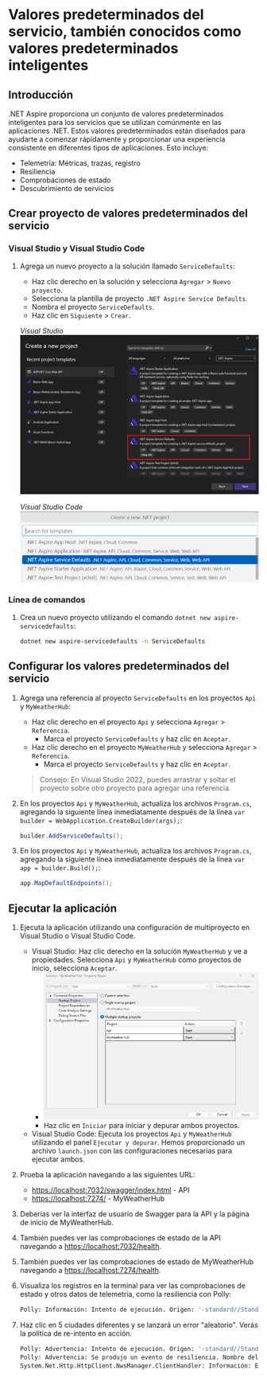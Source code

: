 # Valores predeterminados del servicio, también conocidos como valores predeterminados inteligentes

## Introducción

.NET Aspire proporciona un conjunto de valores predeterminados inteligentes para los servicios que se utilizan comúnmente en las aplicaciones .NET. Estos valores predeterminados están diseñados para ayudarte a comenzar rápidamente y proporcionar una experiencia consistente en diferentes tipos de aplicaciones. Esto incluye:

- Telemetría: Métricas, trazas, registro
- Resiliencia
- Comprobaciones de estado
- Descubrimiento de servicios

## Crear proyecto de valores predeterminados del servicio

### Visual Studio y Visual Studio Code

1. Agrega un nuevo proyecto a la solución llamado `ServiceDefaults`:

	- Haz clic derecho en la solución y selecciona `Agregar` > `Nuevo proyecto`.
	- Selecciona la plantilla de proyecto `.NET Aspire Service Defaults`.
	- Nombra el proyecto `ServiceDefaults`.
	- Haz clic en `Siguiente` > `Crear`.

	*Visual Studio*
	![Cuadro de diálogo de Visual Studio para agregar un proyecto de valores predeterminados del servicio](./../../media/vs-add-servicedefaults.png)

	*Visual Studio Code*
	![Cuadro de diálogo de Visual Studio Code para agregar un proyecto de valores predeterminados del servicio](./../../media/vsc-add-servicedefaults.png)


### Línea de comandos

1. Crea un nuevo proyecto utilizando el comando `dotnet new aspire-servicedefaults`:

	```bash
	dotnet new aspire-servicedefaults -n ServiceDefaults
	```

## Configurar los valores predeterminados del servicio

1. Agrega una referencia al proyecto `ServiceDefaults` en los proyectos `Api` y `MyWeatherHub`:

	- Haz clic derecho en el proyecto `Api` y selecciona `Agregar` > `Referencia`.
		- Marca el proyecto `ServiceDefaults` y haz clic en `Aceptar`.
	- Haz clic derecho en el proyecto `MyWeatherHub` y selecciona `Agregar` > `Referencia`.
		- Marca el proyecto `ServiceDefaults` y haz clic en `Aceptar`.

	> Consejo: En Visual Studio 2022, puedes arrastrar y soltar el proyecto sobre otro proyecto para agregar una referencia.

1. En los proyectos `Api` y `MyWeatherHub`, actualiza los archivos `Program.cs`, agregando la siguiente línea inmediatamente después de la línea `var builder = WebApplication.CreateBuilder(args);`:

	```csharp
	builder.AddServiceDefaults();
	```

1. En los proyectos `Api` y `MyWeatherHub`, actualiza los archivos `Program.cs`, agregando la siguiente línea inmediatamente después de la línea `var app = builder.Build();`:

	```csharp
	app.MapDefaultEndpoints();
	```

## Ejecutar la aplicación

1. Ejecuta la aplicación utilizando una configuración de multiproyecto en Visual Studio o Visual Studio Code.

	- Visual Studio: Haz clic derecho en la solución `MyWeatherHub` y ve a propiedades. Selecciona `Api` y `MyWeatherHub` como proyectos de inicio, selecciona `Aceptar`. 
		- ![Propiedades de la solución de Visual Studio](./../../media/vs-multiproject.png)
		- Haz clic en `Iniciar` para iniciar y depurar ambos proyectos.
	- Visual Studio Code: Ejecuta los proyectos `Api` y `MyWeatherHub` utilizando el panel `Ejecutar y depurar`. Hemos proporcionado un archivo `launch.json` con las configuraciones necesarias para ejecutar ambos.

1. Prueba la aplicación navegando a las siguientes URL:

	- [https://localhost:7032/swagger/index.html](https://localhost:7032/swagger/index.html) - API
	- [https://localhost:7274/](https://localhost:7274/) - MyWeatherHub

1. Deberías ver la interfaz de usuario de Swagger para la API y la página de inicio de MyWeatherHub.
1. También puedes ver las comprobaciones de estado de la API navegando a [https://localhost:7032/health](https://localhost:7032/health).
1. También puedes ver las comprobaciones de estado de MyWeatherHub navegando a [https://localhost:7274/health](https://localhost:7274/health).
1. Visualiza los registros en la terminal para ver las comprobaciones de estado y otros datos de telemetría, como la resiliencia con Polly:

	```bash
	Polly: Información: Intento de ejecución. Origen: '-standard//Standard-Retry', Clave de operación: '', Resultado: '200', Manejado: 'False', Intento: '0', Tiempo de ejecución: '13.0649'
	```

1. Haz clic en 5 ciudades diferentes y se lanzará un error "aleatorio". Verás la política de re-intento en acción.

	```bash
	Polly: Advertencia: Intento de ejecución. Origen: '-standard//Standard-Retry', Clave de operación: '', Resultado: '500', Manejado: 'True', Intento: '0', Tiempo de ejecución: '9732.8258'
	Polly: Advertencia: Se produjo un evento de resiliencia. Nombre del evento: 'OnRetry', Origen: '-standard//Standard-Retry', Clave de operación: '', Resultado: '500'
	System.Net.Http.HttpClient.NwsManager.ClientHandler: Información: Enviando solicitud HTTP GET http://localhost:5271/forecast/AKZ318
	```
